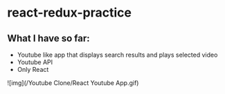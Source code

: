 # react-redux-practice
## What I have so far:
 * Youtube like app that displays search results and plays selected video
  * Youtube API
  * Only React

![img](/Youtube Clone/React Youtube App.gif)
